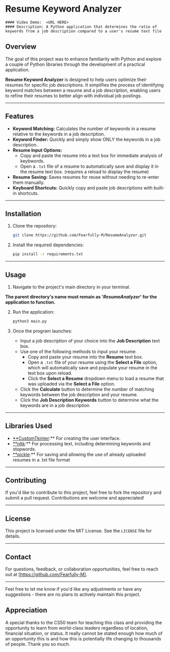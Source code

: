 # Resume Keyword Analyzer
    #### Video Demo:  <URL HERE>
    #### Description: A Python application that determines the ratio of keywords from a job description compared to a user's resume text file

## Overview

The goal of this project was to enhance familiarity with Python and explore a couple of Python libraries through the development of a practical application.

**Resume Keyword Analyzer** is designed to help users optimize their resumes for specific job descriptions. It simplifies the process of identifying keyword matches between a resume and a job description, enabling users to refine their resumes to better align with individual job postings.

---

## Features

- **Keyword Matching:** Calculates the number of keywords in a resume relative to the keywords in a job description.
- **Keyword Finder:** Quickly and simply show ONLY the keywords in a job description.
- **Resume Input Options:**
    - Copy and paste the resume into a text box for immediate analysis of keybwords.
    - Open a `.txt` file of a resume to automatically save and display it in the resume text box. (requires a reload to display the resume)
- **Resume Saving:** Saves resumes for reuse without needing to re-enter them manually.
- **Keyboard Shortcuts:** Quickly copy and paste job descriptions with built-in shortcuts.

---

## Installation

1. Clone the repository:
    
    ```bash
    git clone https://github.com/Fearfully-M/ResumeAnalyzer.git
    
    ```
    
2. Install the required dependencies:
    
    ```bash
    pip install -r requirements.txt
    
    ```

---

## Usage

1. Navigate to the project's main directory in your terminal. 

**The parent directory's name must remain as '*ResumeAnalyzer*' for the application to function.**

2. Run the application:
    
    ```bash
    python3 main.py
    ```
    
3. Once the program launches:
    - Input a job description of your choice into the **Job Description** text box.
    - Use one of the following methods to input your resume:
        - Copy and paste your resume into the **Resume** text box.
        - Open a `.txt` file of your resume using the **Select a File** option, which will automatically save and populate your resume in the text box upon reload.
         - Click the **Select a Resume** dropdown menu to load a resume that was uploaded via the **Select a File** option.
    - Click the **Calculate** button to determine the number of matching keywords between the job description and your resume.
    - Click the **Job Description Keywords** button to determine what the keywords are in a job description

---

## Libraries Used

- [**CustomTkinter](https://github.com/TomSchimansky/CustomTkinter):** For creating the user interface.
- [**nltk](https://www.nltk.org/):** For processing text, including determining keywords and stopwords.
- [**pickle](https://www.nltk.org/):** For saving and allowing the use of already uploaded resumes in a .txt file format

---

## Contributing

If you'd like to contribute to this project, feel free to fork the repository and submit a pull request. Contributions are welcome and appreciated!

---

## License

This project is licensed under the MIT License. See the `LICENSE` file for details.

---

## Contact

For questions, feedback, or collaboration opportunities, feel free to reach out at [https://github.com/Fearfully-M].

---

Feel free to let me know if you'd like any adjustments or have any suggestions - there are no plans to actively maintain this project. 

## Appreciation

A special thanks to the CS50 team for teaching this class and providing the opportunity to learn from world-class leaders regardless of location, financial situation, or status. It really cannot be stated enough how much of an opportunity this is and how this is potentially life changing to thousands of people. Thank you so much.